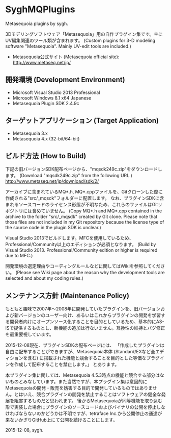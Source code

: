 ﻿# SyghMQPlugins
Metasequoia plugins by sygh.

3Dモデリングソフトウェア「Metasequoia」用の自作プラグイン集です。主にUV編集関連のツール類が含まれます。
(Custom plugins for 3-D modeling software "Metasequoia". Mainly UV-edit tools are included.)

* Metasequoia公式サイト (Metasequoia official site):
http://www.metaseq.net/jp/

## 開発環境 (Development Environment)
* Microsoft Visual Studio 2013 Professional
* Microsoft Windows 8.1 x64 Japanese
* Metasequoia Plugin SDK 2.4.9c

## ターゲットアプリケーション (Target Application)
* Metasequoia 3.x
* Metasequoia 4.x (32-bit/64-bit)

## ビルド方法 (How to Build)
下記の旧バージョンSDK配布ページから、"mqsdk249c.zip"をダウンロードします。
(Download "mqsdk249c.zip" from the following URL.)
http://www.metaseq.net/jp/download/sdk/2/

アーカイブに含まれているMQ\*.h, MQ\*.cppファイルを、Gitクローンした際に作成される"src/_mqsdk"フォルダーに配置します。
なお、プラグインSDKに含まれるソースコードのライセンス形態が不明なため、これらのファイルはGitリポジトリには含めていません。
(Copy MQ\*.h and MQ\*.cpp contained in the archive to the folder "src/_mqsdk" created by Git clone. Please note that those files are not included in my Git repository because the license type of the source code in the plugin SDK is unclear.)

Visual Studio 2013でビルドします。MFCを使用しているため、Professional/Community以上のエディションが必須となります。
(Build by Visual Studio 2013. Professional/Community edition or higher is required due to MFC.)

開発環境の選定理由やコーディングルールなどに関してはWikiを参照してください。
(Please see Wiki page about the reason why the development tools are selected and about my coding rules.)

## メンテナンス方針 (Maintenance Policy)
もともと趣味で2007年～2008年に開発していたプラグインを、旧バージョンおよび新バージョンのユーザー向け、あるいはこれからプラグインの開発を学習する開発者向けにオープンソース化することを目的としているため、基本的にAS-ISで提供するものとし、新機能の追加は行ないません。互換性の維持とバグ修正を最重要視しています。

2015-12-08現在、プラグインSDKの配布ページには、
「作成したプラグインは自由に配布することができますが、Metasequoia本体 (Standard/EXなど全エディションを含む) に搭載された機能と競合することを目的とした等価なプラグインを作成して配布することを禁止します。」
とあります。

本プラグイン集に関しては、Metasequoia 4.5.3時点の機能と競合する部分はないものとみなしています。また当然ですが、本プラグイン集は意図的にMetasequoiaの開発・販売を妨害する目的で開発しているものではありません。とはいえ、競合プラグインの開発を禁止することはソフトウェアの健全な発展を阻害するものだと思われます。
後からMetasequoiaが同等機能を取り込む形で実装した場合にプラグインのソースコードおよびバイナリの公開を停止しなければならないのかどうかは不明ですが、tetraface Inc.から公開停止の通達が来ないかぎりGitHub上にて公開を続けることにします。

2015-12-08, sygh.
